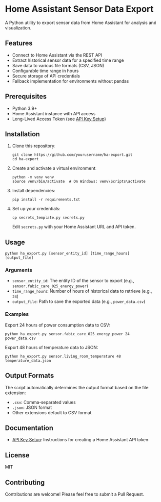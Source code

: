 # Home Assistant Sensor Data Export

A Python utility to export sensor data from Home Assistant for analysis and visualization.

## Features

- Connect to Home Assistant via the REST API
- Extract historical sensor data for a specified time range
- Save data to various file formats (CSV, JSON)
- Configurable time range in hours
- Secure storage of API credentials
- Fallback implementation for environments without pandas

## Prerequisites

- Python 3.9+
- Home Assistant instance with API access
- Long-Lived Access Token (see [API Key Setup](docs/api_key_setup.md))

## Installation

1. Clone this repository:
   ```
   git clone https://github.com/yourusername/ha-export.git
   cd ha-export
   ```

2. Create and activate a virtual environment:
   ```
   python -m venv venv
   source venv/bin/activate  # On Windows: venv\Scripts\activate
   ```

3. Install dependencies:
   ```
   pip install -r requirements.txt
   ```

4. Set up your credentials:
   ```
   cp secrets_template.py secrets.py
   ```
   Edit `secrets.py` with your Home Assistant URL and API token.

## Usage

```
python ha_export.py [sensor_entity_id] [time_range_hours] [output_file]
```

### Arguments

- `sensor_entity_id`: The entity ID of the sensor to export (e.g., `sensor.fabic_care_025_energy_power`)
- `time_range_hours`: Number of hours of historical data to retrieve (e.g., `24`)
- `output_file`: Path to save the exported data (e.g., `power_data.csv`)

### Examples

Export 24 hours of power consumption data to CSV:
```
python ha_export.py sensor.fabic_care_025_energy_power 24 power_data.csv
```

Export 48 hours of temperature data to JSON:
```
python ha_export.py sensor.living_room_temperature 48 temperature_data.json
```

## Output Formats

The script automatically determines the output format based on the file extension:

- `.csv`: Comma-separated values
- `.json`: JSON format
- Other extensions default to CSV format

## Documentation

- [API Key Setup](docs/api_key_setup.md): Instructions for creating a Home Assistant API token

## License

MIT

## Contributing

Contributions are welcome! Please feel free to submit a Pull Request.
